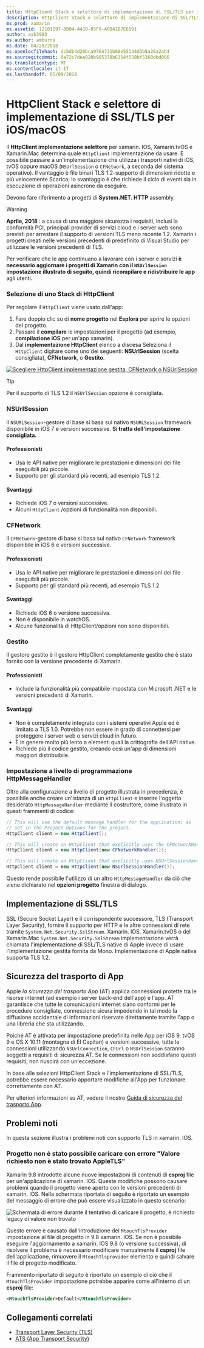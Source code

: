 ```yaml
---
title: HttpClient Stack e selettore di implementazione di SSL/TLS per iOS/macOS
description: HttpClient Stack e selettore di implementazione di SSL/TLS determina l'implementazione HttpClient e SSL/TLS che verrà utilizzato dall'app iOS, tvOS o macOS Xamarin.
ms.prod: xamarin
ms.assetid: 12101297-BB04-4410-85F0-A0D41B7E6591
author: asb3993
ms.author: amburns
ms.date: 04/20/2018
ms.openlocfilehash: dcbdb4d20bca9764731b08e551a4d3b8a26a2ab4
ms.sourcegitcommit: 0a72c7dea020b965378b6314f558bf5360dbd066
ms.translationtype: MT
ms.contentlocale: it-IT
ms.lasthandoff: 05/09/2018
---
```

# <a name="httpclient-stack-and-ssltls-implementation-selector-for-iosmacos"></a>HttpClient Stack e selettore di implementazione di SSL/TLS per iOS/macOS

Il **HttpClient implementazione selettore** per xamarin. IOS, Xamarin.tvOS e Xamarin.Mac determina quale `HttpClient` implementazione da usare. È possibile passare a un'implementazione che utilizza i trasporti nativi di iOS, tvOS oppure macOS (`NSUrlSession` o `CFNetwork`, a seconda del sistema operativo). Il vantaggio è file binari TLS 1.2-supporto di dimensioni ridotte e più velocemente Scarica; lo svantaggio è che richiede il ciclo di eventi sia in esecuzione di operazioni asincrone da eseguire.

Devono fare riferimento a progetti di **System.NET. HTTP** assembly.

> [!WARNING]
> **Aprile, 2018** : a causa di una maggiore sicurezza i requisiti, inclusi la conformità PCI, principali provider di servizi cloud e i server web sono previsti per arrestare il supporto di versioni TLS meno recente 1.2.  Xamarin i progetti creati nelle versioni precedenti di predefinito di Visual Studio per utilizzare le versioni precedenti di TLS.
>
> Per verificare che le app continuano a lavorare con i server e servizi **è necessario aggiornare i progetti di Xamarin con il `NSUrlSession` impostazione illustrato di seguito, quindi ricompilare e ridistribuire le app** agli utenti.

<a name="Selecting-a-HttpClient-Stack" />

### <a name="selecting-a-httpclient-stack"></a>Selezione di uno Stack di HttpClient

Per regolare il `HttpClient` viene usato dall'app:

1. Fare doppio clic su di **nome progetto** nel **Esplora** per aprire le opzioni del progetto.
2. Passare il **compilare** le impostazioni per il progetto (ad esempio, **compilazione iOS** per un'app xamarin).
3. Dal **implementazione HttpClient** elenco a discesa Seleziona il `HttpClient` digitare come uno dei seguenti: **NSUrlSession** (scelta consigliata), **CFNetwork**, o  **Gestito**.

[![Scegliere HttpClient implementazione gestita, CFNetwork o NSUrlSession](http-stack-images/http-xs-sml.png)](http-stack-images/http-xs.png#lightbox)

> [!TIP]
> Per il supporto di TLS 1.2 il `NSUrlSession` opzione è consigliata.

<a name="NSUrlSession" />

### <a name="nsurlsession"></a>NSUrlSession

Il `NSURLSession`-gestore di base si basa sul nativo `NSURLSession` framework disponibile in iOS 7 e versioni successive. 
**Si tratta dell'impostazione consigliata.**

#### <a name="pros"></a>Professionisti

- Usa le API native per migliorare le prestazioni e dimensioni dei file eseguibili più piccole.
- Supporto per gli standard più recenti, ad esempio TLS 1.2.

#### <a name="cons"></a>Svantaggi

- Richiede iOS 7 o versioni successive.
- Alcuni  `HttpClient` /opzioni di funzionalità non disponibili.

<a name="CFNetwork" />

### <a name="cfnetwork"></a>CFNetwork

Il `CFNetwork`-gestore di base si basa sul nativo `CFNetwork` framework disponibile in iOS 6 e versioni successive.

#### <a name="pros"></a>Professionisti

- Usa le API native per migliorare le prestazioni e dimensioni dei file eseguibili più piccole.
- Supporto per gli standard più recenti, ad esempio TLS 1.2.

#### <a name="cons"></a>Svantaggi

- Richiede iOS 6 o versione successiva.
- Non è disponibile in watchOS.
- Alcune funzionalità di HttpClient/opzioni non sono disponibili.

<a name="Managed" />

### <a name="managed"></a>Gestito

Il gestore gestito è il gestore HttpClient completamente gestito che è stato fornito con la versione precedente di Xamarin.

#### <a name="pros"></a>Professionisti

- Include la funzionalità più compatibile impostata con Microsoft .NET e le versioni precedenti di Xamarin.

#### <a name="cons"></a>Svantaggi

- Non è completamente integrato con i sistemi operativi Apple ed è limitato a TLS 1.0. Potrebbe non essere in grado di connettersi per proteggere i server web o servizi cloud in futuro.
- È in genere molto più lento a elementi quali la crittografia dell'API native.
- Richiede più il codice gestito, creando così un'app di dimensioni maggiori distribuibile.

### <a name="programmatically-setting-the-httpmessagehandler"></a>Impostazione a livello di programmazione HttpMessageHandler

Oltre alla configurazione a livello di progetto illustrata in precedenza, è possibile anche creare un'istanza di un `HttpClient` e inserire l'oggetto desiderato `HttpMessageHandler` mediante il costruttore, come illustrato in questi frammenti di codice:

```csharp
// This will use the default message handler for the application; as
// set in the Project Options for the project.
HttpClient client = new HttpClient();

// This will create an HttpClient that explicitly uses the CFNetworkHandler
HttpClient client = new HttpClient(new CFNetworkHandler());

// This will create an HttpClient that explicitly uses NSUrlSessionHandler
HttpClient client = new HttpClient(new NSUrlSessionHandler());
```

Questo rende possibile l'utilizzo di un altro `HttpMessageHandler` da ciò che viene dichiarato nel **opzioni progetto** finestra di dialogo.

<a name="New-SSL-TLS-implementation-build-option" />
<a name="Selecting-a-SSL-TLS-implementation" />
<a name="Apple-TLS" />

## <a name="ssltls-implementation"></a>Implementazione di SSL/TLS

SSL (Secure Socket Layer) e il corrispondente successore, TLS (Transport Layer Security), fornire il supporto per HTTP e le altre connessioni di rete tramite `System.Net.Security.SslStream`. Xamarin. IOS, Xamarin.tvOS o del Xamarin.Mac `System.Net.Security.SslStream` implementazione verrà chiamata l'implementazione di SSL/TLS native di Apple invece di usare l'implementazione gestita fornita da Mono. Implementazione di Apple nativa supporta TLS 1.2.

<a name="App-Transport-Security" />

## <a name="app-transport-security"></a>Sicurezza del trasporto di App

Apple _la sicurezza del trasporto App_ (AT) applica connessioni protette tra le risorse internet (ad esempio i server back-end dell'app) e l'app. AT garantisce che tutte le comunicazioni internet siano conformi per le procedure consigliate, connessione sicura impedendo in tal modo la diffusione accidentale di informazioni riservate direttamente tramite l'app o una libreria che sta utilizzando.

Poiché AT è attivata per impostazione predefinita nelle App per iOS 9, tvOS 9 e OS X 10.11 (montagna di El Capitan) e versioni successive, tutte le connessioni utilizzando `NSUrlConnection`, `CFUrl` o `NSUrlSession` saranno soggetti a requisiti di sicurezza AT. Se le connessioni non soddisfano questi requisiti, non riuscirà con un'eccezione.

In base alle selezioni HttpClient Stack e l'implementazione di SSL/TLS, potrebbe essere necessario apportare modifiche all'App per funzionare correttamente con AT.

Per ulteriori informazioni su AT, vedere il nostro [Guida di sicurezza del trasporto App](~/ios/app-fundamentals/ats.md).

## <a name="known-issues"></a>Problemi noti

In questa sezione illustra i problemi noti con supporto TLS in xamarin. IOS.

### <a name="project-failed-to-load-with-error-requested-value-appletls-wasnt-found"></a>Progetto non è stato possibile caricare con errore "Valore richiesto non è stato trovato AppleTLS"

Xamarin 9.8 introdotte alcune nuove impostazioni di contenuti di **csproj** file per un'applicazione di xamarin. IOS. Queste modifiche possono causare problemi quando il progetto viene aperto con le versioni precedenti di xamarin. IOS. Nella schermata riportata di seguito è riportato un esempio del messaggio di errore che può essere visualizzato in questo scenario:

![Schermata di errore durante il tentativo di caricare il progetto, è richiesto legacy di valore non trovato](http-stack-images/tlserror-xs.png)

Questo errore è causato dall'introduzione del `MtouchTlsProvider` impostazione al file di progetto in 9.8 xamarin. IOS. Se non è possibile eseguire l'aggiornamento a xamarin. IOS 9.8 (o versione successiva), di risolvere il problema è necessario modificare manualmente il **csproj** file dell'applicazione, rimuovere il `MtouchTlsprovider` elemento e quindi salvare il file di progetto modificato.

Frammento riportato di seguito è riportato un esempio di ciò che il `MtouchTlsProvider` impostazione potrebbe apparire come all'interno di un **csproj** file:

```xml
<MtouchTlsProvider>Default</MtouchTlsProvider>
```

## <a name="related-links"></a>Collegamenti correlati

- [Transport Layer Security (TLS)](~/cross-platform/app-fundamentals/transport-layer-security.md)
- [ATS (App Transport Security)](~/ios/app-fundamentals/ats.md)
